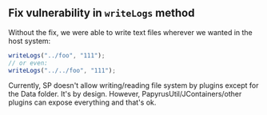 ## Fix vulnerability in `writeLogs` method

Without the fix, we were able to write text files wherever we wanted in the host system:

```typescript
writeLogs("../foo", "111");
// or even:
writeLogs("../../foo", "111");
```
Currently, SP doesn't allow writing/reading file system by plugins except for the Data folder. It's by design. However, PapyrusUtil/JContainers/other plugins can expose everything and that's ok.
